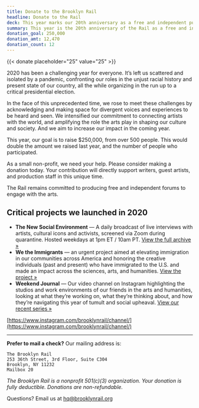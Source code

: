 ```yaml
---
title: Donate to the Brooklyn Rail
headline: Donate to the Rail
deck: This year marks our 20th anniversary as a free and independent publication
summary: This year is the 20th anniversary of the Rail as a free and independent publication. Donate to the keep the Rail free.
donation_goal: 250,000
donation_amt: 12,470
donation_count: 12
---
```



{{< donate placeholder="25" value="25" >}}

2020 has been a challenging year for everyone. It’s left us scattered and isolated by a pandemic, confronting our roles in the unjust racial history and present state of our country, all the while organizing in the run up to a critical presidential election.

In the face of this unprecedented time, we rose to meet these challenges by acknowledging and making space for divergent voices and experiences to be heard and seen. We intensified our commitment to connecting artists with the world, and amplifying the role the arts play in shaping our culture and society.  And we aim to increase our impact in the coming year.

This year, our goal is to raise $250,000, from over 500 people. This would double the amount we raised last year, and the number of people who participated.

As a small non-profit, we need your help. Please consider making a donation today. Your contribution will directly support writers, guest artists, and production staff in this unique time.

The Rail remains committed to producing free and independent forums to engage with the arts.


## Critical projects we launched in 2020

- **The New Social Environment** — A daily broadcast of live interviews with artists, cultural icons and activists, screened via Zoom during quarantine. Hosted weekdays at 1pm ET / 10am PT. [View the full archive »](https://brooklynrail.org/events)
- **We the Immigrants** — an urgent project aimed at elevating immigration in our communities across America and honoring the creative individuals (past and present) who have immigrated to the U.S. and made an impact across the sciences, arts, and humanities. [View the project »](#)
- **Weekend Journal** — Our video channel on Instagram highlighting the studios and work environments of our friends in the arts and humanities, looking at what they’re working on, what they’re thinking about, and how they’re navigating this year of tumult and social upheaval. [View our recent series »](#)

[https://www.instagram.com/brooklynrail/channel/](https://www.instagram.com/brooklynrail/channel/)


---

**Prefer to mail a check?** Our mailing address is:
```
The Brooklyn Rail
253 36th Street, 3rd Floor, Suite C304
Brooklyn, NY 11232
Mailbox 20
```

_The Brooklyn Rail is a nonprofit 501(c)(3) organization. Your donation is fully deductible. Donations are non-refundable._

Questions? Email us at [hq@brooklynrail.org](mailto:hq@brooklynrail.org)

